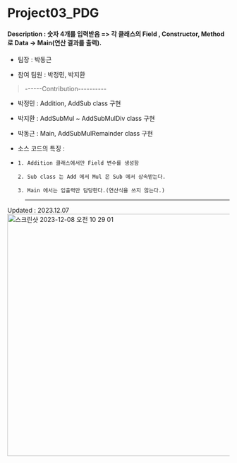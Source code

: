 # Project03_PDG





#### Description : 숫자 4개를 입력받음 => 각 클래스의 Field , Constructor, Method 로 Data -> Main(연산 결과를 출력).

* 팀장 : 박동근 

* 참여 팀원 : 박정민, 박지환

>------Contribution----------


* 박정민 : Addition, AddSub class 구현

* 박지환 : AddSubMul ~ AddSubMulDiv class 구현 

* 박동근 : Main,  AddSubMulRemainder class  구현

* 소스 코드의 특징 :
* 
      1. Addition 클래스에서만 Field 변수를 생성함
  
      2. Sub class 는 Add 에서 Mul 은 Sub 에서 상속받는다.
  
      3. Main 에서는 입출력만 담당한다.(연산식을 쓰지 않는다.)

>----------------------------


Updated : 2023.12.07
<img width="548" alt="스크린샷 2023-12-08 오전 10 29 01" src="https://github.com/BigDataTeam01/Project03_PDG/assets/149550771/ea958e5f-feac-45b3-8ab4-080077dd1dbc">
